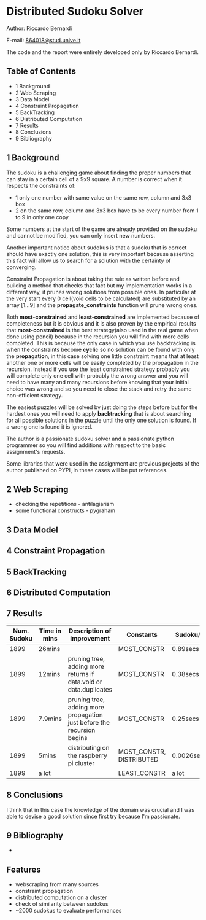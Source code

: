 # Distributed Sudoku Solver

Author: Riccardo Bernardi

E-mail: 864018@stud.unive.it

The code and the report were entirely developed only by Riccardo Bernardi.

## Table of Contents

- 1 Background
- 2 Web Scraping
- 3 Data Model
- 4 Constraint Propagation
- 5 BackTracking
- 6 Distributed Computation
- 7 Results
- 8 Conclusions
- 9 Bibliography

## 1 Background

The sudoku is a challenging game about finding the proper numbers that can stay in a certain cell of a 9x9 square. A number is correct when it respects the constraints of:

- 1 only one number with same value on the same row, column and 3x3 box
- 2 on the same row, column and 3x3 box have to be every number from 1 to 9 in only one copy

Some numbers at the start of the game are already provided on the sudoku and cannot be modified, you can only insert new numbers.

Another important notice about sudokus is that a sudoku that is correct should have exactly one solution, this is very important because asserting this fact will allow us to search for a solution with the certainty of converging.

Constraint Propagation is about taking the rule as written before and building a method that checks that fact but my implementation works in a different way, it prunes wrong solutions from possible ones. In particular at the very start every 0 cell(void cells to be calculated) are substituted by an array [1...9] and the **propagate_constraints** function will prune wrong ones.

Both **most-constrained** and **least-constrained** are implemented because of completeness but it is obvious and it is also proven by the empirical results that **most-constrained** is the best strategy(also used in the real game when done using pencil) because in the recursion you will find with more cells completed. This is because the only case in which you use backtracking is when the constraints become **cyclic** so no solution can be found with only the **propagation**, in this case solving one little constraint means that at least another one or more cells will be easily completed by the propagation in the recursion. Instead if you use the least constrained strategy probably you will complete only one cell with probably the wrong answer and you will need to have many and many recursions before knowing that your initial choice was wrong and so you need to close the stack and retry the same non-efficient strategy.

The easiest puzzles will be solved by just doing the steps before but for the hardest ones you will need to apply **backtracking** that is about searching for all possible solutions in the puzzle until the only one solution is found. If a wrong one is found it is ignored.

The author is a passionate sudoku solver and a passionate python programmer so you will find additions with respect to the basic assignment's requests.

Some libraries that were used in the assignment are previous projects of the author published on PYPI, in these cases will be put references.



## 2 Web Scraping



- checking the repetitions - antilagiarism
- some functional constructs - pygraham



## 3 Data Model



## 4 Constraint Propagation



## 5 BackTracking



## 6 Distributed Computation



## 7 Results



| Num. Sudoku | Time in mins | Description of improvement                                   | Constants                | Sudoku/s   |
| ----------- | ------------ | ------------------------------------------------------------ | ------------------------ | ---------- |
| 1899        | 26mins       |                                                              | MOST_CONSTR              | 0.89secs   |
| 1899        | 12mins       | pruning tree, adding more returns if data.void or data.duplicates | MOST_CONSTR              | 0.38secs   |
| 1899        | 7.9mins      | pruning tree, adding more propagation just before the recursion begins | MOST_CONSTR              | 0.25secs   |
| 1899        | 5mins        | distributing on the raspberry pi cluster                     | MOST_CONSTR, DISTRIBUTED | 0.0026secs |
| 1899        | a lot        |                                                              | LEAST_CONSTR             | a lot      |



## 8 Conclusions

I think that in this case the knowledge of the domain was crucial and I was able to devise a good solution since first try because I'm passionate.



## 9 Bibliography

- 





## Features

- webscraping from many sources
- constraint propagation
- distributed computation on a cluster
- check of similarity between sudokus
- ~2000 sudokus to evaluate performances